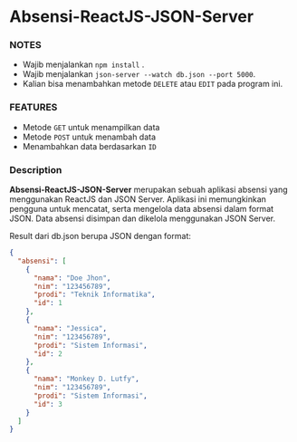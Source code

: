 # Absensi-ReactJS-JSON-Server

### NOTES
- Wajib menjalankan `npm install` .
- Wajib menjalankan `json-server --watch db.json --port 5000`.
- Kalian bisa menambahkan metode `DELETE` atau `EDIT` pada program ini.

### FEATURES
- Metode `GET` untuk menampilkan data
- Metode `POST` untuk menambah data
- Menambahkan data berdasarkan `ID`

### Description

**Absensi-ReactJS-JSON-Server** merupakan sebuah aplikasi absensi yang menggunakan ReactJS dan JSON Server. Aplikasi ini memungkinkan pengguna untuk mencatat, serta mengelola data absensi dalam format JSON. Data absensi disimpan dan dikelola menggunakan JSON Server. 

Result dari db.json berupa JSON dengan format:

```json
{
  "absensi": [
    {
      "nama": "Doe Jhon",
      "nim": "123456789",
      "prodi": "Teknik Informatika",
      "id": 1
    },
    {
      "nama": "Jessica",
      "nim": "123456789",
      "prodi": "Sistem Informasi",
      "id": 2
    },
    {
      "nama": "Monkey D. Lutfy",
      "nim": "123456789",
      "prodi": "Sistem Informasi",
      "id": 3
    }
  ]
}
```
